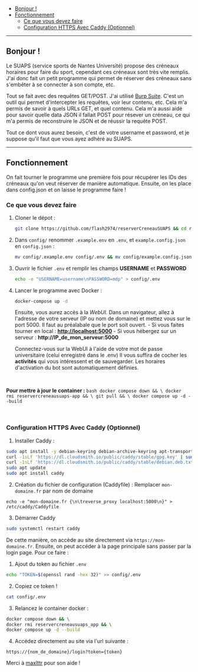 

- [Bonjour !](#bonjour-)
- [Fonctionnement](#fonctionnement)
  - [Ce que vous devez faire](#ce-que-vous-devez-faire)
  - [Configuration HTTPS Avec Caddy (Optionnel)](#configuration-https-avec-caddy-optionnel)

---


## Bonjour !
Le SUAPS (service sports de Nantes Université) propose des créneaux horaires pour faire du sport, cependant ces créneaux sont très vite remplis.
J'ai donc fait un petit programme qui permet de réserver des créneaux sans s'embêter à se connecter à son compte, etc.

Tout se fait avec des requêtes GET/POST. J'ai utilisé [Burp Suite](https://portswigger.net/burp/releases/professional-community-2024-8-5?requestededition=community&requestedplatform=). C'est un outil qui permet d'intercepter les requêtes, voir leur contenu, etc. Cela m'a permis de savoir à quels URLs GET, et quel contenu. Cela m'a aussi aidé pour savoir quelle data JSON il fallait POST pour résever un créneau, ce qui m'a permis de reconstruire le JSON et de réussir la requête POST.

Tout ce dont vous aurez besoin, c'est de votre username et password, et je suppose qu'il faut que vous ayez adhéré au SUAPS.

---

## Fonctionnement
On fait tourner le programme une première fois pour récupérer les IDs des créneaux qu'on veut réserver de manière automatique. Ensuite, on les place dans config.json et on laisse le programme faire !

### Ce que vous devez faire
1. Cloner le dépot :
    ```bash
    git clone https://github.com/flash2974/reserverCreneauSUAPS && cd reserverCreneauSUAPS/
    ```
2. Dans `config/` renommer `.example.env` en `.env`, et `example.config.json` en `config.json` : 
    ```bash
    mv config/.example.env config/.env && mv config/example.config.json config/config.json
    ```

2. Ouvrir le fichier `.env` et remplir les champs **USERNAME** et **PASSWORD**
    ```bash
    echo -e "USERNAME=username\nPASSWORD=mdp" > config/.env
    ```

3. Lancer le programme avec Docker :
    ```bash
    docker-compose up -d
    ```
    Ensuite, vous aurez accès à la *WebUI*. Dans un navigateur, allez à l'adresse de votre serveur (IP ou nom de domaine) et mettez vous sur le port 5000. Il faut au préalabale que le port soit ouvert.
        - Si vous faites tourner en local : [**http://localhost:5000**](http://localhost:5000)
        - Si vous hébergez sur un serveur : **http://IP_de_mon_serveur:5000**

    Connectez-vous sur la WebUI à l'aide de votre mot de passe universitaire (celui enregistré dans le .env)
    Il vous suffira de cocher les **activités** qui vous intéressent et de sauvegarder. Les horaires d'activation du bot sont automatiquement définies.

<br>

**Pour mettre à jour le container :**
    ```bash
    docker compose down && \
    docker rmi reservercreneausuaps-app && \
    git pull && \
    docker compose up -d --build
    ```
    
<br>

### Configuration HTTPS Avec Caddy (Optionnel)
1. Installer Caddy :
```bash
sudo apt install -y debian-keyring debian-archive-keyring apt-transport-https
curl -1sLf 'https://dl.cloudsmith.io/public/caddy/stable/gpg.key' | sudo tee /etc/apt/trusted.gpg.d/caddy.asc
curl -1sLf 'https://dl.cloudsmith.io/public/caddy/stable/debian.deb.txt' | sudo tee /etc/apt/sources.list.d/caddy.list
sudo apt update
sudo apt install caddy
```

2. Création du fichier de configuration (Caddyfile) : Remplacer `mon-domaine.fr` par nom de domaine
```
echo -e "mon-domaine.fr {\n\treverse_proxy localhost:5000\n}" > /etc/caddy/Caddyfile
```

3. Démarrer Caddy
```bash
sudo systemctl restart caddy
```

De cette manière, on accède au site directement via `https://mon-domaine.fr`.
Ensuite, on peut accéder à la page principale sans passer par la login page.
Pour ce faire :

1. Ajout du token au fichier `.env`
```bash
echo "TOKEN=$(openssl rand -hex 32)" >> config/.env
```

2. Copiez ce token !
```bash
cat config/.env
```

3. Relancez le container docker :
```bash
docker compose down && \
docker rmi reservercreneausuaps_app && \
docker compose up -d --build
```

4. Accédez directement au site via l'url suivante :
```
https://{nom_de_domaine}/login?token={token}
```

Merci à [maxlttr](https://github.com/maxlttr1) pour son aide !
